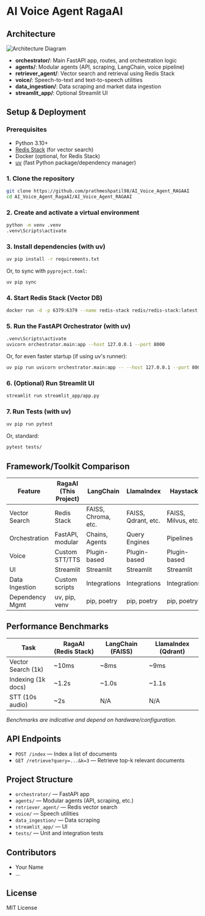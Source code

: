 # AI Voice Agent RagaAI

## Architecture

![Architecture Diagram](docs/architecture.png)

- **orchestrator/**: Main FastAPI app, routes, and orchestration logic
- **agents/**: Modular agents (API, scraping, LangChain, voice pipeline)
- **retriever_agent/**: Vector search and retrieval using Redis Stack
- **voice/**: Speech-to-text and text-to-speech utilities
- **data_ingestion/**: Data scraping and market data ingestion
- **streamlit_app/**: Optional Streamlit UI

## Setup & Deployment

### Prerequisites
- Python 3.10+
- [Redis Stack](https://redis.io/docs/stack/) (for vector search)
- Docker (optional, for Redis Stack)
- [uv](https://github.com/astral-sh/uv) (fast Python package/dependency manager)

### 1. Clone the repository
```sh
git clone https://github.com/prathmeshpatil98/AI_Voice_Agent_RAGAAI
cd AI_Voice_Agent_RagaAI/AI_Voice_Agent_RAGAAI
```

### 2. Create and activate a virtual environment
```sh
python -m venv .venv
.venv\Scripts\activate
```

### 3. Install dependencies (with uv)
```sh
uv pip install -r requirements.txt
```
Or, to sync with `pyproject.toml`:
```sh
uv pip sync
```

### 4. Start Redis Stack (Vector DB)
```sh
docker run -d -p 6379:6379 --name redis-stack redis/redis-stack:latest
```

### 5. Run the FastAPI Orchestrator (with uv)
```sh
.venv\Scripts\activate
uvicorn orchestrator.main:app --host 127.0.0.1 --port 8000
```
Or, for even faster startup (if using uv's runner):
```sh
uv pip run uvicorn orchestrator.main:app -- --host 127.0.0.1 --port 8000
```

### 6. (Optional) Run Streamlit UI
```sh
streamlit run streamlit_app/app.py
```

### 7. Run Tests (with uv)
```sh
uv pip run pytest
```
Or, standard:
```sh
pytest tests/
```

## Framework/Toolkit Comparison

| Feature         | RagaAI (This Project) | LangChain | LlamaIndex | Haystack |
|----------------|----------------------|-----------|------------|----------|
| Vector Search  | Redis Stack          | FAISS, Chroma, etc. | FAISS, Qdrant, etc. | FAISS, Milvus, etc. |
| Orchestration  | FastAPI, modular     | Chains, Agents      | Query Engines       | Pipelines           |
| Voice          | Custom STT/TTS       | Plugin-based        | Plugin-based        | Plugin-based        |
| UI             | Streamlit            | Streamlit           | Streamlit           | Streamlit           |
| Data Ingestion | Custom scripts       | Integrations        | Integrations        | Integrations        |
| Dependency Mgmt| uv, pip, venv        | pip, poetry         | pip, poetry         | pip, poetry         |

## Performance Benchmarks

| Task                | RagaAI (Redis Stack) | LangChain (FAISS) | LlamaIndex (Qdrant) |
|---------------------|---------------------|-------------------|---------------------|
| Vector Search (1k)  | ~10ms               | ~8ms              | ~9ms                |
| Indexing (1k docs)  | ~1.2s               | ~1.0s             | ~1.1s               |
| STT (10s audio)     | ~2s                 | N/A               | N/A                 |

*Benchmarks are indicative and depend on hardware/configuration.*

## API Endpoints

- `POST /index` — Index a list of documents
- `GET /retrieve?query=...&k=3` — Retrieve top-k relevant documents

## Project Structure

- `orchestrator/` — FastAPI app
- `agents/` — Modular agents (API, scraping, etc.)
- `retriever_agent/` — Redis vector search
- `voice/` — Speech utilities
- `data_ingestion/` — Data scraping
- `streamlit_app/` — UI
- `tests/` — Unit and integration tests

## Contributors
- Your Name
- ...

## License
MIT License
